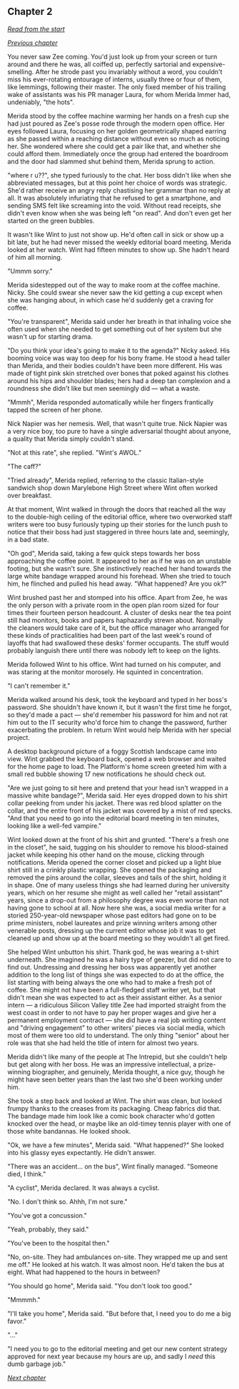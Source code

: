 ## Chapter 2

_[Read from the start](00-preface.md)_

_[Previous chapter](01.md)_

You never saw Zee coming. You'd just look up from your screen or turn around and there he was, all coiffed up, perfectly sartorial and expensive-smelling. After he strode past you invariably without a word, you couldn't miss his ever-rotating entourage of interns, usually three or four of them, like lemmings, following their master. The only fixed member of his trailing wake of assistants was his PR manager Laura, for whom Merida Immer had, undeniably, "the hots".

Merida stood by the coffee machine warming her hands on a fresh cup she had just poured as Zee's posse rode through the modern open office. Her eyes followed Laura, focusing on her golden geometrically shaped earring as she passed within a reaching distance without even so much as noticing her. She wondered where she could get a pair like that, and whether she could afford them. Immediately once the group had entered the boardroom and the door had slammed shut behind them, Merida sprung to action.

"where r u??", she typed furiously to the chat. Her boss didn't like when she abbreviated messages, but at this point her choice of words was strategic. She'd rather receive an angry reply chastising her grammar than no reply at all. It was absolutely infuriating that he refused to get a smartphone, and sending SMS felt like screaming into the void. Without read receipts, she didn't even know when she was being left "on read". And don't even get her started on the green bubbles.

It wasn't like Wint to just not show up. He'd often call in sick or show up a bit late, but he had never missed the weekly editorial board meeting. Merida looked at her watch. Wint had fifteen minutes to show up. She hadn't heard of him all morning.

"Ummm sorry."

Merida sidestepped out of the way to make room at the coffee machine. Nicky. She could swear she never saw the kid getting a cup except when she was hanging about, in which case he'd suddenly get a craving for coffee.

"You're transparent", Merida said under her breath in that inhaling voice she often used when she needed to get something out of her system but she wasn't up for starting drama.

"Do you think your idea's going to make it to the agenda?" Nicky asked. His booming voice was way too deep for his bony frame. He stood a head taller than Merida, and their bodies couldn't have been more different. His was made of tight pink skin stretched over bones that poked against his clothes around his hips and shoulder blades; hers had a deep tan complexion and a roundness she didn't like but men seemingly did — what a waste.

"Mmmh", Merida responded automatically while her fingers frantically tapped the screen of her phone.

Nick Napier was her nemesis. Well, that wasn't quite true. Nick Napier was a very nice boy, too pure to have a single adversarial thought about anyone, a quality that Merida simply couldn't stand.

"Not at this rate", she replied. "Wint's AWOL."

"The caff?"

"Tried already", Merida replied, referring to the classic Italian-style sandwich shop down Marylebone High Street where Wint often worked over breakfast.

At that moment, Wint walked in through the doors that reached all the way to the double-high ceiling of the editorial office, where two overworked staff writers were too busy furiously typing up their stories for the lunch push to notice that their boss had just staggered in three hours late and, seemingly, in a bad state.

"Oh god", Merida said, taking a few quick steps towards her boss approaching the coffee point. It appeared to her as if he was on an unstable footing, but she wasn't sure. She instinctively reached her hand towards the large white bandage wrapped around his forehead. When she tried to touch him, he flinched and pulled his head away. "What happened? Are you ok?"

Wint brushed past her and stomped into his office. Apart from Zee, he was the only person with a private room in the open plan room sized for four times their fourteen person headcount. A cluster of desks near the tea point still had monitors, books and papers haphazardly strewn about. Normally the cleaners would take care of it, but the office manager who arranged for these kinds of practicalities had been part of the last week's round of layoffs that had swallowed these desks' former occupants. The stuff would probably languish there until there was nobody left to keep on the lights.

Merida followed Wint to his office. Wint had turned on his computer, and was staring at the monitor morosely. He squinted in concentration.

"I can't remember it."

Merida walked around his desk, took the keyboard and typed in her boss's password. She shouldn't have known it, but it wasn't the first time he forgot, so they'd made a pact — she'd remember his password for him and not rat him out to the IT security who'd force him to change the password, further exacerbating the problem. In return Wint would help Merida with her special project.

A desktop background picture of a foggy Scottish landscape came into view. Wint grabbed the keyboard back, opened a web browser and waited for the home page to load. The Platform's home screen greeted him with a small red bubble showing 17 new notifications he should check out.

"Are we just going to sit here and pretend that your head isn't wrapped in a massive white bandage?", Merida said. Her eyes dropped down to his shirt collar peeking from under his jacket. There was red blood splatter on the collar, and the entire front of his jacket was covered by a mist of red specks. "And that you need to go into the editorial board meeting in ten minutes, looking like a well-fed vampire."

Wint looked down at the front of his shirt and grunted. "There's a fresh one in the closet", he said, tugging on his shoulder to remove his blood-stained jacket while keeping his other hand on the mouse, clicking through notifications. Merida opened the corner closet and picked up a light blue shirt still in a crinkly plastic wrapping. She opened the packaging and removed the pins around the collar, sleeves and tails of the shirt, holding it in shape. One of many useless things she had learned during her university years, which on her resume she might as well called her "retail assistant" years, since a drop-out from a philosophy degree was even worse than not having gone to school at all. Now here she was, a social media writer for a storied 250-year-old newspaper whose past editors had gone on to be prime ministers, nobel laureates and prize winning writers among other venerable posts, dressing up the current editor whose job it was to get cleaned up and show up at the board meeting so they wouldn't all get fired.

She helped Wint unbutton his shirt. Thank god, he was wearing a t-shirt underneath. She imagined he was a hairy type of geezer, but did not care to find out. Undressing and dressing her boss was apparently yet another addition to the long list of things she was expected to do at the office, the list starting with being always the one who had to make a fresh pot of coffee. She might not have been a full-fledged staff writer yet, but that didn't mean she was expected to act as their assistant either. As a senior intern — a ridiculous Silicon Valley title Zee had imported straight from the west coast in order to not have to pay her proper wages and give her a permanent employment contract — she did have a real job writing content and "driving engagement" to other writers' pieces via social media, which most of them were too old to understand. The only thing "senior" about her role was that she had held the title of intern for almost two years.

Merida didn't like many of the people at The Intrepid, but she couldn't help but get along with her boss. He was an impressive intellectual, a prize-winning biographer, and genuinely, Merida thought, a nice guy, though he might have seen better years than the last two she'd been working under him.

She took a step back and looked at Wint. The shirt was clean, but looked frumpy thanks to the creases from its packaging. Cheap fabrics did that. The bandage made him look like a comic book character who'd gotten knocked over the head, or maybe like an old-timey tennis player with one of those white bandannas. He looked shook.

"Ok, we have a few minutes", Merida said. "What happened?" She looked into his glassy eyes expectantly. He didn't answer.

"There was an accident... on the bus", Wint finally managed. "Someone died, I think."

"A cyclist", Merida declared. It was always a cyclist.

"No. I don't think so. Ahhh, I'm not sure."

"You've got a concussion."

"Yeah, probably, they said."

"You've been to the hospital then."

"No, on-site. They had ambulances on-site. They wrapped me up and sent me off." He looked at his watch. It was almost noon. He'd taken the bus at eight. What had happened to the hours in between?

"You should go home", Merida said. "You don't look too good."

"Mmmmh."

"I'll take you home", Merida said. "But before that, I need you to do me a big favor."

"..."

"I need you to go to the editorial meeting and get our new content strategy approved for next year because my hours are up, and sadly I _need_ this dumb garbage job."

_[Next chapter](03.md)_
